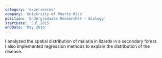 ```yaml
---
category: 'experiences'
company: 'University of Puerto Rico'
position: 'Undergraduate Researcher - Biology'
startDate: 'Jul 2015'
endDate: 'May 2016'
---
```


I analyzed the spatial distribution of malaria in lizards in a secondary forest. I also implemented regression methods to explain the distribution of the disease.